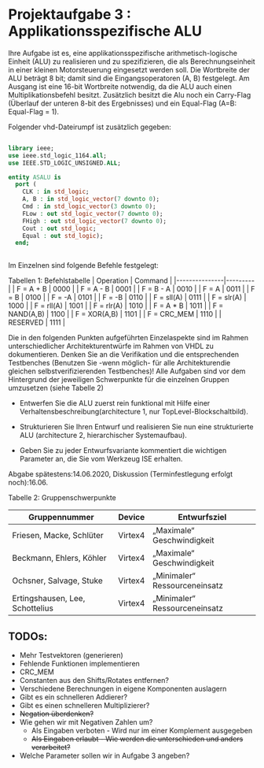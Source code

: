 # Projektaufgabe 3 : Applikationsspezifische ALU

Ihre Aufgabe ist es, eine applikationsspezifische arithmetisch-logische Einheit (ALU) zu realisieren und zu spezifizieren, die als Berechnungseinheit in einer kleinen Motorsteuerung eingesetzt werden soll. 
Die Wortbreite der ALU beträgt 8 bit; damit sind die Eingangsoperatoren (A, B) festgelegt. 
Am Ausgang ist eine 16-bit Wortbreite notwendig, da die ALU auch einen Multiplikationsbefehl besitzt. 
Zusätzlich besitzt die Alu noch ein Carry-Flag (Überlauf der unteren 8-bit des Ergebnisses) und ein Equal-Flag (A=B: Equal-Flag = 1). 

Folgender vhd-Dateirumpf ist zusätzlich gegeben:

```vhdl

library ieee;
use ieee.std_logic_1164.all;
use IEEE.STD_LOGIC_UNSIGNED.ALL;

entity ASALU is
  port (
    CLK : in std_logic;
    A, B : in std_logic_vector(7 downto 0);
    Cmd : in std_logic_vector(3 downto 0);
    FLow : out std_logic_vector(7 downto 0);
    FHigh : out std_logic_vector(7 downto 0);
    Cout : out std_logic;
    Equal : out std_logic);
  end;
  
```

Im Einzelnen sind folgende Befehle festgelegt:

Tabellen 1: Befehlstabelle
| Operation     | Command |
|---------------|---------|
| F = A + B     | 0000    |
| F = A - B     | 0001    |
| F = B - A     | 0010    |
| F = A         | 0011    |
| F = B         | 0100    |
| F = -A        | 0101    |
| F = -B        | 0110    |
| F = sll(A)    | 0111    |
| F = slr(A)    | 1000    |
| F = rll(A)    | 1001    |
| F = rlr(A)    | 1010    |
| F = A * B     | 1011    |
| F = NAND(A,B) | 1100    |
| F = XOR(A,B)  | 1101    |
| F = CRC_MEM   | 1110    |
| RESERVED      | 1111    |


Die in den folgenden Punkten aufgeführten Einzelaspekte sind im Rahmen unterschiedlicher Architekturentwürfe im Rahmen von VHDL zu dokumentieren. 
Denken Sie an die Verifikation und die entsprechenden Testbenches (Benutzen Sie -wenn möglich- für alle Architekturendie gleichen selbstverifizierenden Testbenches)!
Alle Aufgaben sind vor dem Hintergrund der jeweiligen Schwerpunkte für die einzelnen Gruppen umzusetzen (siehe Tabelle 2)

* Entwerfen Sie die ALU zuerst rein funktional mit Hilfe einer Verhaltensbeschreibung(architecture 1, nur TopLevel-Blockschaltbild).

* Strukturieren Sie Ihren Entwurf und realisieren Sie nun eine strukturierte ALU (architecture 2, hierarchischer Systemaufbau).

* Geben Sie zu jeder Entwurfsvariante kommentiert die wichtigen Parameter an, die Sie vom Werkzeug ISE erhalten.

Abgabe spätestens:14.06.2020, Diskussion (Terminfestlegung erfolgt noch):16.06.

Tabelle 2: Gruppenschwerpunkte

|Gruppennummer |Device |Entwurfsziel|
|--------------|-------|------------|
|Friesen, Macke, Schlüter| Virtex4| „Maximale“ Geschwindigkeit|
|Beckmann, Ehlers, Köhler| Virtex4| „Maximale“ Geschwindigkeit|
|Ochsner, Salvage, Stuke| Virtex4| „Minimaler“ Ressourceneinsatz|
|Ertingshausen, Lee, Schottelius| Virtex4| „Minimaler“ Ressourceneinsatz|

## TODOs: 
* Mehr Testvektoren (generieren)
* Fehlende Funktionen implementieren	
* CRC_MEM
* Constanten aus den Shifts/Rotates entfernen?
* Verschiedene Berechnungen in eigene Komponenten auslagern
* Gibt es ein schnelleren Addierer?
* Gibt es einen schnelleren Multiplizierer?
* ~~Negation überdenken?~~
* Wie gehen wir mit Negativen Zahlen um?
  *  Als Eingaben verboten - Wird nur im einer Komplement ausgegeben
  * ~~Als Eingaben erlaubt - Wie werden die unterschieden und anders verarbeitet?~~
* Welche Parameter sollen wir in Aufgabe 3 angeben?